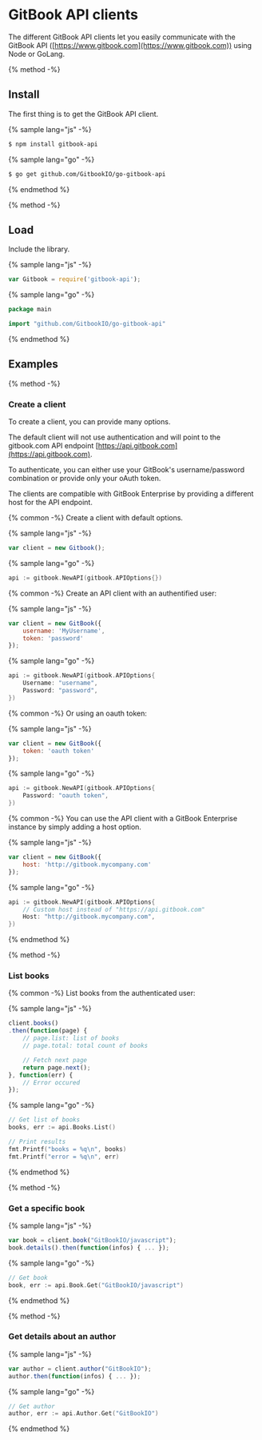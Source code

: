# GitBook API clients

The different GitBook API clients let you easily communicate with the GitBook API ([https://www.gitbook.com](https://www.gitbook.com)) using Node or GoLang.


{% method -%}
## Install

The first thing is to get the GitBook API client.

{% sample lang="js" -%}
```bash
$ npm install gitbook-api
```

{% sample lang="go" -%}
```bash
$ go get github.com/GitbookIO/go-gitbook-api
```
{% endmethod %}


{% method -%}
## Load

Include the library.

{% sample lang="js" -%}
```js
var Gitbook = require('gitbook-api');
```

{% sample lang="go" -%}
```go
package main

import "github.com/GitbookIO/go-gitbook-api"
```
{% endmethod %}



## Examples

{% method -%}
### Create a client

To create a client, you can provide many options.

The default client will not use authentication and will point to the gitbook.com API endpoint [https://api.gitbook.com](https://api.gitbook.com).

To authenticate, you can either use your GitBook's username/password combination or provide only your oAuth token.

The clients are compatible with GitBook Enterprise by providing a different host for the API endpoint.

{% common -%}
Create a client with default options.

{% sample lang="js" -%}
```js
var client = new Gitbook();
```

{% sample lang="go" -%}
```go
api := gitbook.NewAPI(gitbook.APIOptions{})
```

{% common -%}
Create an API client with an authentified user:

{% sample lang="js" -%}
```js
var client = new GitBook({
    username: 'MyUsername',
    token: 'password'
});
```

{% sample lang="go" -%}
```go
api := gitbook.NewAPI(gitbook.APIOptions{
    Username: "username",
    Password: "password",
})
```

{% common -%}
Or using an oauth token:

{% sample lang="js" -%}
```js
var client = new GitBook({
    token: 'oauth token'
});
```

{% sample lang="go" -%}
```go
api := gitbook.NewAPI(gitbook.APIOptions{
    Password: "oauth token",
})
```

{% common -%}
You can use the API client with a GitBook Enterprise instance by simply adding a host option.

{% sample lang="js" -%}
```js
var client = new GitBook({
    host: 'http://gitbook.mycompany.com'
});
```

{% sample lang="go" -%}
```go
api := gitbook.NewAPI(gitbook.APIOptions{
    // Custom host instead of "https://api.gitbook.com"
    Host: "http://gitbook.mycompany.com",
})
```
{% endmethod %}


{% method -%}
### List books

{% common -%}
List books from the authenticated user:

{% sample lang="js" -%}
```js
client.books()
.then(function(page) {
    // page.list: list of books
    // page.total: total count of books

    // Fetch next page
    return page.next();
}, function(err) {
    // Error occured
});
```

{% sample lang="go" -%}
```go
// Get list of books
books, err := api.Books.List()

// Print results
fmt.Printf("books = %q\n", books)
fmt.Printf("error = %q\n", err)
```
{% endmethod %}


{% method -%}
### Get a specific book

{% sample lang="js" -%}
```js
var book = client.book("GitBookIO/javascript");
book.details().then(function(infos) { ... });
```

{% sample lang="go" -%}
```go
// Get book
book, err := api.Book.Get("GitBookIO/javascript")
```
{% endmethod %}


{% method -%}
### Get details about an author

{% sample lang="js" -%}
```js
var author = client.author("GitBookIO");
author.then(function(infos) { ... });
```

{% sample lang="go" -%}
```go
// Get author
author, err := api.Author.Get("GitBookIO")
```
{% endmethod %}